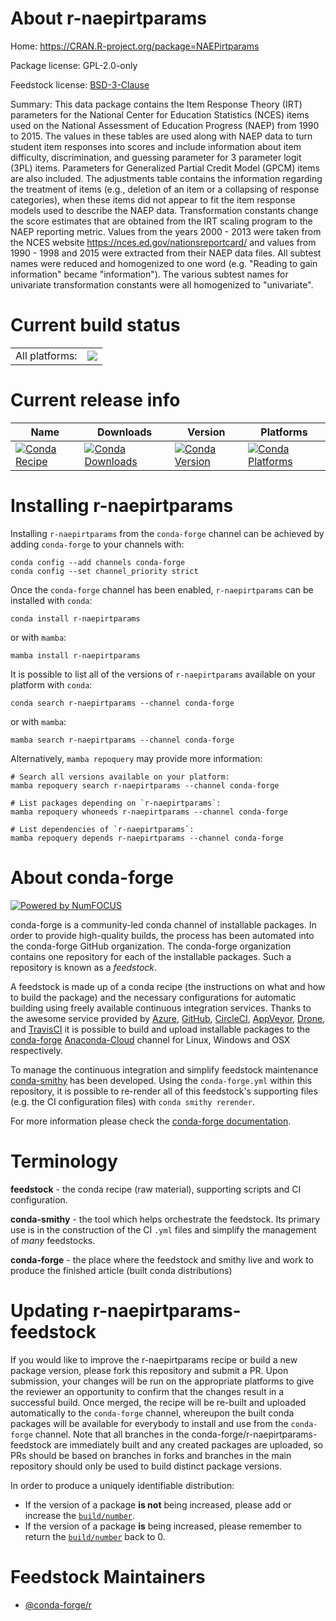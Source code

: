 About r-naepirtparams
=====================

Home: https://CRAN.R-project.org/package=NAEPirtparams

Package license: GPL-2.0-only

Feedstock license: [BSD-3-Clause](https://github.com/conda-forge/r-naepirtparams-feedstock/blob/main/LICENSE.txt)

Summary: This data package contains the Item Response Theory (IRT) parameters for the National Center for Education Statistics (NCES) items used on the National Assessment of Education Progress (NAEP) from 1990 to 2015. The values in these tables are used along with NAEP data to turn student item responses into scores and include information about item difficulty, discrimination, and guessing parameter for 3 parameter logit (3PL) items. Parameters for Generalized Partial Credit Model (GPCM) items are also included. The adjustments table contains the information regarding the treatment of items (e.g., deletion of an item or a collapsing of response categories), when these items did not appear to fit the item response models used to describe the NAEP data. Transformation constants change the score estimates that are obtained from the IRT scaling program to the NAEP reporting metric. Values from the years 2000 - 2013 were taken from the NCES website <https://nces.ed.gov/nationsreportcard/> and values from 1990 - 1998 and 2015 were extracted from their NAEP data files. All subtest names were reduced and homogenized to one word (e.g. "Reading to gain information" became "information"). The various subtest names for univariate transformation constants were all homogenized to "univariate".

Current build status
====================


<table><tr><td>All platforms:</td>
    <td>
      <a href="https://dev.azure.com/conda-forge/feedstock-builds/_build/latest?definitionId=13453&branchName=main">
        <img src="https://dev.azure.com/conda-forge/feedstock-builds/_apis/build/status/r-naepirtparams-feedstock?branchName=main">
      </a>
    </td>
  </tr>
</table>

Current release info
====================

| Name | Downloads | Version | Platforms |
| --- | --- | --- | --- |
| [![Conda Recipe](https://img.shields.io/badge/recipe-r--naepirtparams-green.svg)](https://anaconda.org/conda-forge/r-naepirtparams) | [![Conda Downloads](https://img.shields.io/conda/dn/conda-forge/r-naepirtparams.svg)](https://anaconda.org/conda-forge/r-naepirtparams) | [![Conda Version](https://img.shields.io/conda/vn/conda-forge/r-naepirtparams.svg)](https://anaconda.org/conda-forge/r-naepirtparams) | [![Conda Platforms](https://img.shields.io/conda/pn/conda-forge/r-naepirtparams.svg)](https://anaconda.org/conda-forge/r-naepirtparams) |

Installing r-naepirtparams
==========================

Installing `r-naepirtparams` from the `conda-forge` channel can be achieved by adding `conda-forge` to your channels with:

```
conda config --add channels conda-forge
conda config --set channel_priority strict
```

Once the `conda-forge` channel has been enabled, `r-naepirtparams` can be installed with `conda`:

```
conda install r-naepirtparams
```

or with `mamba`:

```
mamba install r-naepirtparams
```

It is possible to list all of the versions of `r-naepirtparams` available on your platform with `conda`:

```
conda search r-naepirtparams --channel conda-forge
```

or with `mamba`:

```
mamba search r-naepirtparams --channel conda-forge
```

Alternatively, `mamba repoquery` may provide more information:

```
# Search all versions available on your platform:
mamba repoquery search r-naepirtparams --channel conda-forge

# List packages depending on `r-naepirtparams`:
mamba repoquery whoneeds r-naepirtparams --channel conda-forge

# List dependencies of `r-naepirtparams`:
mamba repoquery depends r-naepirtparams --channel conda-forge
```


About conda-forge
=================

[![Powered by
NumFOCUS](https://img.shields.io/badge/powered%20by-NumFOCUS-orange.svg?style=flat&colorA=E1523D&colorB=007D8A)](https://numfocus.org)

conda-forge is a community-led conda channel of installable packages.
In order to provide high-quality builds, the process has been automated into the
conda-forge GitHub organization. The conda-forge organization contains one repository
for each of the installable packages. Such a repository is known as a *feedstock*.

A feedstock is made up of a conda recipe (the instructions on what and how to build
the package) and the necessary configurations for automatic building using freely
available continuous integration services. Thanks to the awesome service provided by
[Azure](https://azure.microsoft.com/en-us/services/devops/), [GitHub](https://github.com/),
[CircleCI](https://circleci.com/), [AppVeyor](https://www.appveyor.com/),
[Drone](https://cloud.drone.io/welcome), and [TravisCI](https://travis-ci.com/)
it is possible to build and upload installable packages to the
[conda-forge](https://anaconda.org/conda-forge) [Anaconda-Cloud](https://anaconda.org/)
channel for Linux, Windows and OSX respectively.

To manage the continuous integration and simplify feedstock maintenance
[conda-smithy](https://github.com/conda-forge/conda-smithy) has been developed.
Using the ``conda-forge.yml`` within this repository, it is possible to re-render all of
this feedstock's supporting files (e.g. the CI configuration files) with ``conda smithy rerender``.

For more information please check the [conda-forge documentation](https://conda-forge.org/docs/).

Terminology
===========

**feedstock** - the conda recipe (raw material), supporting scripts and CI configuration.

**conda-smithy** - the tool which helps orchestrate the feedstock.
                   Its primary use is in the construction of the CI ``.yml`` files
                   and simplify the management of *many* feedstocks.

**conda-forge** - the place where the feedstock and smithy live and work to
                  produce the finished article (built conda distributions)


Updating r-naepirtparams-feedstock
==================================

If you would like to improve the r-naepirtparams recipe or build a new
package version, please fork this repository and submit a PR. Upon submission,
your changes will be run on the appropriate platforms to give the reviewer an
opportunity to confirm that the changes result in a successful build. Once
merged, the recipe will be re-built and uploaded automatically to the
`conda-forge` channel, whereupon the built conda packages will be available for
everybody to install and use from the `conda-forge` channel.
Note that all branches in the conda-forge/r-naepirtparams-feedstock are
immediately built and any created packages are uploaded, so PRs should be based
on branches in forks and branches in the main repository should only be used to
build distinct package versions.

In order to produce a uniquely identifiable distribution:
 * If the version of a package **is not** being increased, please add or increase
   the [``build/number``](https://docs.conda.io/projects/conda-build/en/latest/resources/define-metadata.html#build-number-and-string).
 * If the version of a package **is** being increased, please remember to return
   the [``build/number``](https://docs.conda.io/projects/conda-build/en/latest/resources/define-metadata.html#build-number-and-string)
   back to 0.

Feedstock Maintainers
=====================

* [@conda-forge/r](https://github.com/conda-forge/r/)

